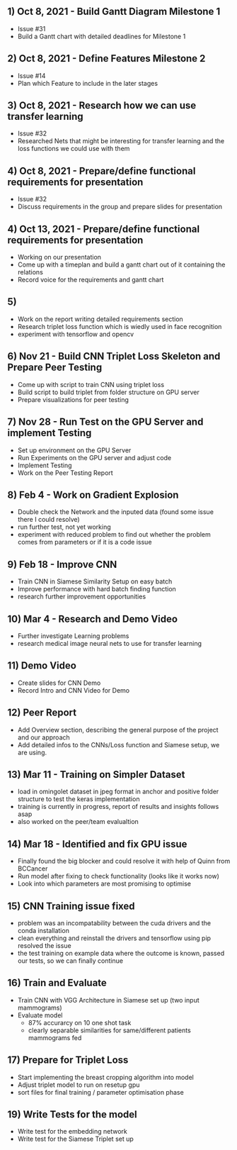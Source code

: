 ## 1) Oct 8, 2021 - Build Gantt Diagram Milestone 1
- Issue #31
- Build a Gantt chart with detailed deadlines for Milestone 1

## 2) Oct 8, 2021 - Define Features Milestone 2
- Issue #14
- Plan which Feature to include in the later stages

## 3) Oct 8, 2021 - Research how we can use transfer learning
- Issue #32
- Researched Nets that might be interesting for transfer learning and the loss functions we could use with them

## 4) Oct 8, 2021 - Prepare/define functional requirements for presentation
- Issue #32
- Discuss requirements in the group and prepare slides for presentation

## 4) Oct 13, 2021 - Prepare/define functional requirements for presentation
- Working on our presentation
- Come up with a timeplan and build a gantt chart out of it containing the relations
- Record voice for the requirements and gantt chart

## 5) 
- Work on the report writing detailed requirements section
- Research triplet loss function which is wiedly used in face recognition
- experiment with tensorflow and opencv 

## 6) Nov 21 - Build CNN Triplet Loss Skeleton and Prepare Peer Testing
- Come up with script to train CNN using triplet loss
- Build script to build triplet from folder structure on GPU server
- Prepare visualizations for peer testing

## 7) Nov 28 - Run Test on the GPU Server and implement Testing
- Set up environment on the GPU Server
- Run Experiments on the GPU server and adjust code
- Implement Testing
- Work on the Peer Testing Report


## 8) Feb 4 - Work on Gradient Explosion
- Double check the Network and the inputed data (found some issue there I could resolve)
- run further test, not yet working
- experiment with reduced problem to find out whether the problem comes from parameters or if it is a code issue

## 9) Feb 18 - Improve CNN 
- Train CNN in Siamese Similarity Setup on easy batch
- Improve performance with hard batch finding function
- research further improvement opportunities


## 10) Mar 4 - Research and Demo Video
- Further investigate Learning problems
- research medical image neural nets to use for transfer learning

## 11) Demo Video
- Create slides for CNN Demo
- Record Intro and CNN Video for Demo

## 12) Peer Report
- Add Overview section, describing the general purpose of the project and our approach
- Add detailed infos to the CNNs/Loss function and Siamese setup, we are using.

## 13) Mar 11 - Training on Simpler Dataset
- load in omingolet dataset in jpeg format in  anchor and positive folder structure to test the keras implementation
- training is currently in progress, report of results and insights follows asap
- also worked on the peer/team evalualtion

## 14) Mar 18 - Identified and fix GPU issue
- Finally found the big blocker and could resolve it with help of Quinn from BCCancer
- Run model after fixing to check functionality (looks like it works now)
- Look into which parameters are most promising to optimise

## 15) CNN Training issue fixed
- problem was an incompatability between the cuda drivers and the conda installation
- clean everything and reinstall the drivers and tensorflow using pip resolved the issue
- the test training on example data where the outcome is known, passed our tests, so we can finally continue

## 16) Train and Evaluate
- Train CNN with VGG Architecture in Siamese set up (two input mammograms)
- Evaluate model 
	- 87% accurarcy on 10 one shot task
	- clearly separable similarities for same/different patients mammograms fed
	
## 17) Prepare for Triplet Loss
- Start implementing the breast cropping algorithm into model
- Adjust triplet model to run on resetup gpu
- sort files for final training / parameter optimisation phase


## 19) Write Tests for the model
- Write test for the embedding network
- Write test for the Siamese Triplet set up


